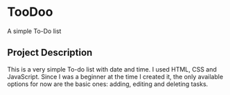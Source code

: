# TooDoo
A simple To-Do list

## Project Description
This is a very simple To-do list with date and time. I used HTML, CSS and JavaScript. Since I was a beginner at the time I created it, the only available options for now are the basic ones: adding, editing and deleting tasks.
